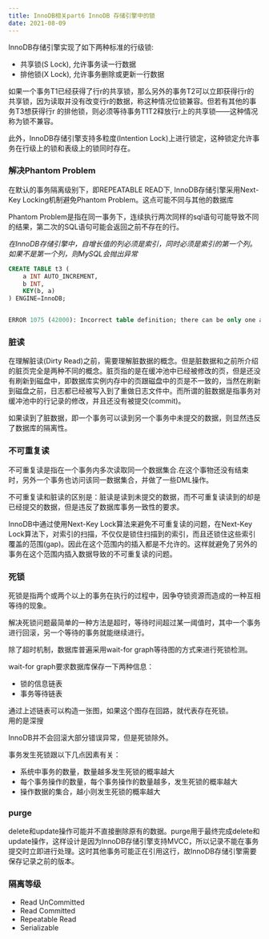 ```yaml
---
title: InnoDB相关part6 InnoDB 存储引擎中的锁  
date: 2021-08-09 
---    
```



InnoDB存储引擎实现了如下两种标准的行级锁:  

+ 共享锁(S Lock), 允许事务读一行数据
+ 排他锁(X Lock), 允许事务删除或更新一行数据  

如果一个事务T1已经获得了行r的共享锁，那么另外的事务T2可以立即获得行r的共享锁，因为读取并没有改变行r的数据，称这种情况位锁兼容。但若有其他的事务T3想获得行r 的排他锁，则必须等待事务T1T2释放行r上的共享锁——这种情况称为锁不兼容。  


此外，InnoDB存储引擎支持多粒度(Intention Lock)上进行锁定，这种锁定允许事务在行级上的锁和表级上的锁同时存在。  

### 解决Phantom Problem  

在默认的事务隔离级别下，即REPEATABLE READ下, InnoDB存储引擎采用Next-Key Locking机制避免Phantom Problem。这点可能不同与其他的数据库  

Phantom Problem是指在同一事务下，连续执行两次同样的sql语句可能导致不同的结果，第二次的SQL语句可能会返回之前不存在的行。  



*在InnoDB存储引擎中，自增长值的列必须是索引，同时必须是索引的第一个列。如果不是第一个列，则MySQL会抛出异常*  


```sql
CREATE TABLE t3 (
    a INT AUTO_INCREMENT,
    b INT,
    KEY(b, a)
) ENGINE=InnoDB;


ERROR 1075 (42000): Incorrect table definition; there can be only one auto column and it must be defined as a key
```  


### 脏读

在理解脏读(Dirty Read)之前，需要理解脏数据的概念。但是脏数据和之前所介绍的脏页完全是两种不同的概念。脏页指的是在缓冲池中已经被修改的页，但是还没有刷新到磁盘中，即数据库实例内存中的页跟磁盘中的页是不一致的，当然在刷新到磁盘之前，日志都已经被写入到了重做日志文件中。而所谓的脏数据是指事务对缓冲池中的行记录的修改，并且还没有被提交(commit)。

如果读到了脏数据，即一个事务可以读到另一个事务中未提交的数据，则显然违反了数据库的隔离性。  


### 不可重复读  

不可重复读是指在一个事务内多次读取同一个数据集合.在这个事物还没有结束时，另外一个事务也访问该同一数据集合，并做了一些DML操作。  

不可重复读和脏读的区别是：脏读是读到未提交的数据，而不可重复读读到的却是已经提交的数据，但是违反了数据库事务一致性的要求。    


InnoDB中通过使用Next-Key Lock算法来避免不可重复读的问题，在Next-Key Lock算法下，对索引的扫描，不仅仅是锁住扫描到的索引，而且还锁住这些索引覆盖的范围(gap)。因此在这个范围内的插入都是不允许的。这样就避免了另外的事务在这个范围内插入数据导致的不可重复读的问题。   


### 死锁  


死锁是指两个或两个以上的事务在执行的过程中，因争夺锁资源而造成的一种互相等待的现象。  


解决死锁问题最简单的一种方法是超时，等待时间超过某一阈值时，其中一个事务进行回滚，另一个等待的事务就能继续进行。  

除了超时机制，数据库普遍采用wait-for graph等待图的方式来进行死锁检测。  

wait-for graph要求数据库保存一下两种信息：  

+ 锁的信息链表  
+ 事务等待链表  

通过上述链表可以构造一张图，如果这个图存在回路，就代表存在死锁。  
用的是深搜  

InnoDB并不会回滚大部分错误异常，但是死锁除外。  

事务发生死锁跟以下几点因素有关：  
+ 系统中事务的数量，数量越多发生死锁的概率越大 
+ 每个事务操作的数量，每个事务操作的数量越多，发生死锁的概率越大
+ 操作数据的集合，越小则发生死锁的概率越大  

###  purge    

delete和update操作可能并不直接删除原有的数据。purge用于最终完成delete和update操作，这样设计是因为InnoDB存储引擎支持MVCC，所以记录不能在事务提交时立即进行处理。这时其他事务可能正在引用这行，故InnoDB存储引擎需要保存记录之前的版本。   


### 隔离等级   

+ Read UnCommitted
+ Read Committed
+ Repeatable Read
+ Serializable  







